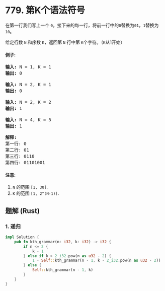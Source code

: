 # 779. 第K个语法符号
在第一行我们写上一个 `0`。接下来的每一行，将前一行中的`0`替换为`01`，`1`替换为`10`。

给定行数 `N` 和序数 `K`，返回第 `N` 行中第 `K`个字符。（`K`从1开始）

#### 例子:
<pre>
<b>输入:</b> N = 1, K = 1
<b>输出:</b> 0

<b>输入:</b> N = 2, K = 1
<b>输出:</b> 0

<b>输入:</b> N = 2, K = 2
<b>输出:</b> 1

<b>输入:</b> N = 4, K = 5
<b>输出:</b> 1

<b>解释:</b>
第一行: 0
第二行: 01
第三行: 0110
第四行: 01101001
</pre>

#### 注意:
1. `N` 的范围 `[1, 30]`.
2. `K` 的范围 `[1, 2^(N-1)]`.

## 题解 (Rust)

### 1. 递归
```Rust
impl Solution {
    pub fn kth_grammar(n: i32, k: i32) -> i32 {
        if n <= 2 {
            k - 1
        } else if k > 2_i32.pow(n as u32 - 2) {
            1 - Self::kth_grammar(n - 1, k - 2_i32.pow(n as u32 - 2))
        } else {
            Self::kth_grammar(n - 1, k)
        }
    }
}
```
